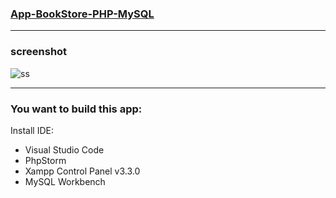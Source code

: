 ### [App-BookStore-PHP-MySQL](https://github.com/nguyenngocdue/App-BookStore-PHP-MySQL) 

---

### screenshot

![ss](C:\xampp\htdocs\MyProject\Tutorial\crud\publish\ss.PNG)

---

### **You want to build this app:**

Install IDE:

 + Visual Studio Code
 + PhpStorm
 + Xampp Control Panel v3.3.0
 + MySQL Workbench